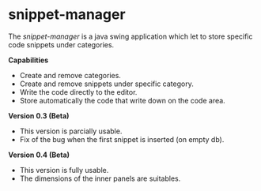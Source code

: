 # snippet-manager
The *snippet-manager* is a java swing application which let to store specific code snippets under categories.

**Capabilities**
* Create and remove categories.
* Create and remove snippets under specific category.
* Write the code directly to the editor.
* Store automatically the code that write down on the code area.

**Version 0.3 (Beta)**
* This version is parcially usable.
* Fix of the bug when the first snippet is inserted (on empty db).

**Version 0.4 (Beta)**
* This version is fully usable.
* The dimensions of the inner panels are suitables.
